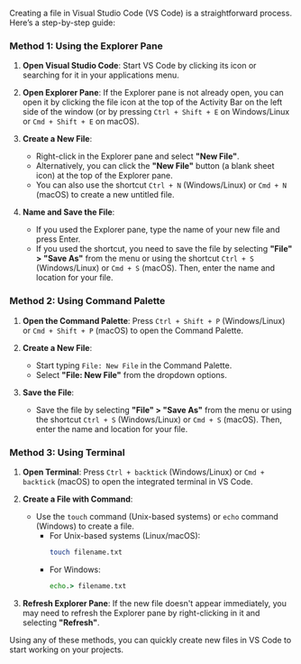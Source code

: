 Creating a file in Visual Studio Code (VS Code) is a straightforward process. Here’s a step-by-step guide:

### Method 1: Using the Explorer Pane

1. **Open Visual Studio Code**: Start VS Code by clicking its icon or searching for it in your applications menu.

2. **Open Explorer Pane**: If the Explorer pane is not already open, you can open it by clicking the file icon at the top of the Activity Bar on the left side of the window (or by pressing `Ctrl + Shift + E` on Windows/Linux or `Cmd + Shift + E` on macOS).

3. **Create a New File**:
   - Right-click in the Explorer pane and select **"New File"**.
   - Alternatively, you can click the **"New File"** button (a blank sheet icon) at the top of the Explorer pane.
   - You can also use the shortcut `Ctrl + N` (Windows/Linux) or `Cmd + N` (macOS) to create a new untitled file.

4. **Name and Save the File**:
   - If you used the Explorer pane, type the name of your new file and press Enter.
   - If you used the shortcut, you need to save the file by selecting **"File" > "Save As"** from the menu or using the shortcut `Ctrl + S` (Windows/Linux) or `Cmd + S` (macOS). Then, enter the name and location for your file.

### Method 2: Using Command Palette

1. **Open the Command Palette**: Press `Ctrl + Shift + P` (Windows/Linux) or `Cmd + Shift + P` (macOS) to open the Command Palette.

2. **Create a New File**:
   - Start typing `File: New File` in the Command Palette.
   - Select **"File: New File"** from the dropdown options.

3. **Save the File**:
   - Save the file by selecting **"File" > "Save As"** from the menu or using the shortcut `Ctrl + S` (Windows/Linux) or `Cmd + S` (macOS). Then, enter the name and location for your file.

### Method 3: Using Terminal

1. **Open Terminal**: Press `Ctrl + backtick` (Windows/Linux) or `Cmd + backtick` (macOS) to open the integrated terminal in VS Code.

2. **Create a File with Command**:
   - Use the `touch` command (Unix-based systems) or `echo` command (Windows) to create a file.
     - For Unix-based systems (Linux/macOS): 
       ```bash
       touch filename.txt
       ```
     - For Windows:
       ```cmd
       echo.> filename.txt
       ```

3. **Refresh Explorer Pane**: If the new file doesn't appear immediately, you may need to refresh the Explorer pane by right-clicking in it and selecting **"Refresh"**.

Using any of these methods, you can quickly create new files in VS Code to start working on your projects.